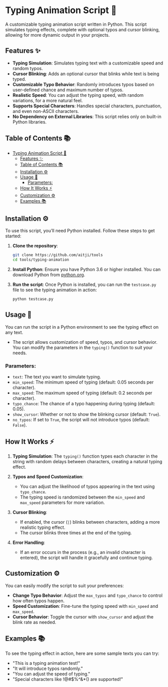 # Typing Animation Script 📝

A customizable typing animation script written in Python. This script simulates typing effects, complete with optional typos and cursor blinking, allowing for more dynamic output in your projects.

## Features ✨

- **Typing Simulation**: Simulates typing text with a customizable speed and random typos.
- **Cursor Blinking**: Adds an optional cursor that blinks while text is being typed.
- **Customizable Typo Behavior**: Randomly introduces typos based on user-defined chance and maximum number of typos.
- **Realistic Speed**: You can adjust the typing speed, with random variations, for a more natural feel.
- **Supports Special Characters**: Handles special characters, punctuation, and even non-ASCII characters.
- **No Dependency on External Libraries**: This script relies only on built-in Python libraries.

## Table of Contents 📚

- [Typing Animation Script 📝](#typing-animation-script-)
  - [Features ✨](#features-)
  - [Table of Contents 📚](#table-of-contents-)
  - [Installation ⚙️](#installation-️)
  - [Usage 🔧](#usage-)
    - [Parameters:](#parameters)
  - [How It Works ⚡](#how-it-works-)
  - [Customization ⚙️](#customization-️)
  - [Examples 📚](#examples-)

## Installation ⚙️

To use this script, you’ll need Python installed. Follow these steps to get started:

1. **Clone the repository**:
    ```bash
    git clone https://github.com/aitji/tools
    cd tools/typing-animation
    ```

2. **Install Python**:
    Ensure you have Python 3.6 or higher installed. You can download Python from [python.org](https://www.python.org/).

3. **Run the script**:
    Once Python is installed, you can run the `testcase.py` file to see the typing animation in action:
    ```bash
    python testcase.py
    ```

## Usage 🔧

You can run the script in a Python environment to see the typing effect on any text.

- The script allows customization of speed, typos, and cursor behavior. You can modify the parameters in the `typing()` function to suit your needs.

### Parameters:
- `text`: The text you want to simulate typing.
- `min_speed`: The minimum speed of typing (default: 0.05 seconds per character).
- `max_speed`: The maximum speed of typing (default: 0.2 seconds per character).
- `typo_chance`: The chance of a typo happening during typing (default: 0.05).
- `show_cursor`: Whether or not to show the blinking cursor (default: `True`).
- `no_typos`: If set to `True`, the script will not introduce typos (default: `False`).

## How It Works ⚡

1. **Typing Simulation**: 
    The `typing()` function types each character in the string with random delays between characters, creating a natural typing effect.

2. **Typos and Speed Customization**:
    - You can adjust the likelihood of typos appearing in the text using `typo_chance`.
    - The typing speed is randomized between the `min_speed` and `max_speed` parameters for more variation.

3. **Cursor Blinking**:
    - If enabled, the cursor (`|`) blinks between characters, adding a more realistic typing effect.
    - The cursor blinks three times at the end of the typing.

4. **Error Handling**:
    - If an error occurs in the process (e.g., an invalid character is entered), the script will handle it gracefully and continue typing.

## Customization ⚙️

You can easily modify the script to suit your preferences:

- **Change Typo Behavior**: Adjust the `max_typos` and `typo_chance` to control how often typos happen.
- **Speed Customization**: Fine-tune the typing speed with `min_speed` and `max_speed`.
- **Cursor Behavior**: Toggle the cursor with `show_cursor` and adjust the blink rate as needed.

## Examples 📚

To see the typing effect in action, here are some sample texts you can try:

- "This is a typing animation test!"
- "It will introduce typos randomly."
- "You can adjust the speed of typing."
- "Special characters like !@#$%^&*() are supported!"